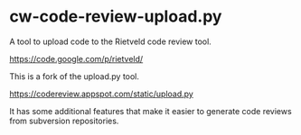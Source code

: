 cw-code-review-upload.py
========================

A tool to upload code to the Rietveld code review tool.

https://code.google.com/p/rietveld/

This is a fork of the upload.py tool.

https://codereview.appspot.com/static/upload.py

It has some additional features that make it easier to generate code reviews from subversion repositories.
